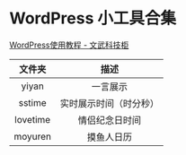 # WordPress 小工具合集

[WordPress使用教程 - 文武科技柜](https://www.wangdu.site/course/1077.html)

|  文件夹  |          描述          |
| :------: | :--------------------: |
|  yiyan   |        一言展示        |
|  sstime  | 实时展示时间（时分秒） |
| lovetime |     情侣纪念日时间     |
| moyuren  |       摸鱼人日历       |
